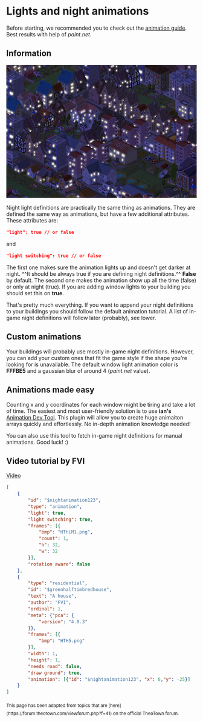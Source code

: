 # Lights and night animations

Before starting, we recommended you to check out the [animation guide](animations.md).
Best results with help of _paint.net_.

## Information
![Animation feature preview](../assets/guides/animation-preview.png)

Night light definitions are practically the same thing as animations. They are defined the same way as animations, but have a few additional attributes. These attributes are:
```json
"light": true // or false
```
and
```json
"light switching": true // or false
```
The first one makes sure the animation lights up and doesn't get darker at night. ^^It should be always true if you are defining night definitions.^^ **False** by default.
The second one makes the animation show up all the time (false) or only at night (true). If you are adding window lights to your building you should set this on **true**.

That's pretty much everything. If you want to append your night definitions to your buildings you should follow the default animation tutorial.
A list of in-game night definitions will follow later (probably), see lower.

## Custom animations

Your buildings will probably use mostly in-game night definitions.
However, you can add your custom ones that fit the game style if the shape you're looking for is unavailable.
The default window light animation color is **FFFBE5** and a gaussian blur of around 4 (_paint.net_ value).


## Animations made easy

Counting x and y coordinates for each window might be tiring and take a lot of time.
The easiest and most user-friendly solution is to use
**ian's** [Animation Dev Tool](https://forum.theotown.com/viewtopic.php?f=115&t=12453).
This plugin will allow you to create huge animaiton arrays quickly and effortlessly.
No in-depth animation knowledge needed!

You can also use this tool to fetch in-game night definitions for manual animations. Good luck! :)

## Video tutorial by FVI
[Video](https://www.youtube.com/watch?v=1LzUVtXNfsQ)

```json
[
    {
        "id": "$nightanimation123",
        "type": "animation",
        "light": true,
        "light switching": true,
        "frames": [{
            "bmp": "HTHLM1.png",
            "count": 1,
            "h": 32,
            "w": 32
        }],
        "rotation aware": false
    },
    {
        "type": "residential",
        "id": "$greenhalftimbredhouse",
        "text": "A house", 
        "author": "FVI",
        "ordinal": 1,
        "meta": {"pca": {
            "version": "4.0.3"
        }},
        "frames": [{
            "bmp": "HTH5.png"
        }],
        "width": 1,
        "height": 1,
        "needs road": false,
        "draw ground": true, 
        "animation": [{"id": "$nightanimation123", "x": 0,"y": -25}]
    }
]
```

<sub>
This page has been adapted from topics that are
[here](https://forum.theotown.com/viewforum.php?f=41)
on the official TheoTown forum.
</sub>

